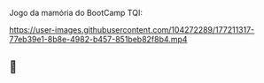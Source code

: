 Jogo da mamória do BootCamp TQI:


https://user-images.githubusercontent.com/104272289/177211317-77eb39e1-8b8e-4982-b457-851beb82f8b4.mp4



## 🚀
